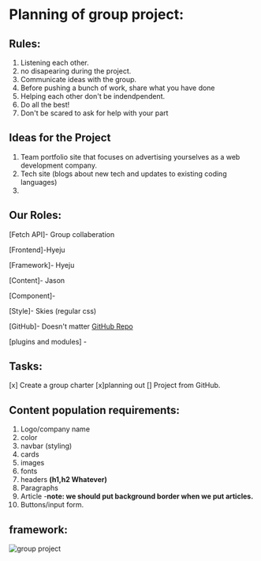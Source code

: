 # Planning of group project:

## Rules:

1. Listening each other.
2. no disapearing during the project. 
3. Communicate ideas with the group.
4. Before pushing a bunch of work, share what you have done
5. Helping each other don't be indendpendent.
6. Do all the best! 
7. Don't be scared to ask for help with your part

## Ideas for the Project

1. Team portfolio site that focuses on advertising yourselves as a web development company.
2. Tech site (blogs about new tech and updates to existing coding languages)
3. 


## Our Roles: 
 
[Fetch API]- Group collaberation

[Frontend]-Hyeju

[Framework]- Hyeju

[Content]- Jason

[Component]- 

[Style]- Skies (regular css)

[GitHub]- Doesn't matter 
[GitHub Repo](https://github.com/Skies966/multipage-website)

[plugins and modules] - 

## Tasks:

[x] Create a group charter
[x]planning out 
[] Project from GitHub.



## Content population requirements: 

1. Logo/company name
2. color
3. navbar (styling)
4. cards
5. images 
6. fonts 
7. headers **(h1,h2 Whatever)**
8. Paragraphs
9. Article -**note: we should put background border when we put articles.**
10. Buttons/input form. 

## framework: 

![group project](https://user-images.githubusercontent.com/56320722/162553253-c1699c6b-d733-4f7a-b130-77c6ede4ddd7.png)


